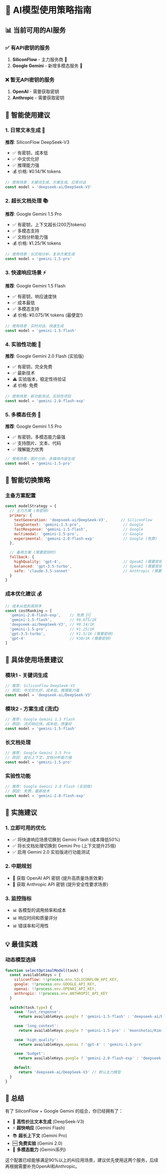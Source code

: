# 🤖 AI模型使用策略指南

## 📊 当前可用的AI服务

### ✅ 有API密钥的服务
1. **SiliconFlow** - 主力服务商 🚀
2. **Google Gemini** - 新增多模态服务 🧠

### ❌ 暂无API密钥的服务
1. **OpenAI** - 需要获取密钥
2. **Anthropic** - 需要获取密钥

## 🎯 智能使用建议

### 1. 日常文本生成 📝
**推荐**: SiliconFlow DeepSeek-V3
- ✅ 有密钥，成本低
- ✅ 中文优化好
- ✅ 推理能力强
- 💰 价格: ¥0.14/1K tokens

```javascript
// 使用场景：关键词生成、方案生成、日常对话
const model = 'deepseek-ai/DeepSeek-V3'
```

### 2. 超长文档处理 📚
**推荐**: Google Gemini 1.5 Pro
- ✅ 有密钥，上下文超长(200万tokens)
- ✅ 多模态支持
- ✅ 文档分析能力强
- 💰 价格: ¥1.25/1K tokens

```javascript
// 使用场景：长文档分析、复杂方案生成
const model = 'gemini-1.5-pro'
```

### 3. 快速响应场景 ⚡
**推荐**: Google Gemini 1.5 Flash
- ✅ 有密钥，响应速度快
- ✅ 成本最低
- ✅ 多模态支持
- 💰 价格: ¥0.075/1K tokens (最便宜!)

```javascript
// 使用场景：实时对话、快速生成
const model = 'gemini-1.5-flash'
```

### 4. 实验性功能 🧪
**推荐**: Google Gemini 2.0 Flash (实验版)
- ✅ 有密钥，完全免费
- ✅ 最新技术
- ⚠️ 实验版本，稳定性待验证
- 💰 价格: 免费

```javascript
// 使用场景：新功能测试、实验性项目
const model = 'gemini-2.0-flash-exp'
```

### 5. 多模态任务 🎨
**推荐**: Google Gemini 1.5 Pro
- ✅ 有密钥，多模态能力最强
- ✅ 支持图片、文本、代码
- ✅ 理解能力优秀

```javascript
// 使用场景：图片分析、多媒体内容生成
const model = 'gemini-1.5-pro'
```

## 🔄 智能切换策略

### 主备方案配置
```javascript
const modelStrategy = {
  // 主力方案 (有密钥)
  primary: {
    textGeneration: 'deepseek-ai/DeepSeek-V3',      // SiliconFlow
    longContext: 'gemini-1.5-pro',                   // Google
    fastResponse: 'gemini-1.5-flash',                // Google
    multimodal: 'gemini-1.5-pro',                    // Google
    experimental: 'gemini-2.0-flash-exp'             // Google (免费)
  },
  
  // 备用方案 (需要密钥时)
  fallback: {
    highQuality: 'gpt-4',                            // OpenAI (需要密钥)
    balanced: 'gpt-3.5-turbo',                       // OpenAI (需要密钥)
    safe: 'claude-3.5-sonnet'                        // Anthropic (需要密钥)
  }
}
```

### 成本优化建议 💰
```javascript
// 成本从低到高排序
const costRanking = [
  'gemini-2.0-flash-exp',    // 免费 🆓
  'gemini-1.5-flash',        // ¥0.075/1K
  'deepseek-ai/DeepSeek-V3', // ¥0.14/1K
  'gemini-1.5-pro',          // ¥1.25/1K
  'gpt-3.5-turbo',           // ¥1.5/1K (需要密钥)
  'gpt-4'                    // ¥30/1K (需要密钥)
]
```

## 🎯 具体使用场景建议

### 模块1 - 关键词生成
```javascript
// 推荐: SiliconFlow DeepSeek-V3
// 原因: 中文优化好，成本低，推理能力强
const model = 'deepseek-ai/DeepSeek-V3'
```

### 模块2 - 方案生成 (流式)
```javascript
// 推荐: Google Gemini 1.5 Flash
// 原因: 流式响应快，成本低，质量好
const model = 'gemini-1.5-flash'
```

### 长文档处理
```javascript
// 推荐: Google Gemini 1.5 Pro
// 原因: 超长上下文，文档分析能力强
const model = 'gemini-1.5-pro'
```

### 实验性功能
```javascript
// 推荐: Google Gemini 2.0 Flash (实验版)
// 原因: 免费，最新技术
const model = 'gemini-2.0-flash-exp'
```

## 🔧 实施建议

### 1. 立即可用的优化
- ✅ 将快速响应场景切换到 Gemini Flash (成本降低50%)
- ✅ 将长文档处理切换到 Gemini Pro (上下文提升25倍)
- ✅ 启用 Gemini 2.0 实验版进行功能测试

### 2. 中期规划
- 🎯 获取 OpenAI API 密钥 (提升高质量场景效果)
- 🎯 获取 Anthropic API 密钥 (提升安全性要求场景)

### 3. 监控指标
- 📊 各模型的调用频率和成本
- 📊 响应时间和质量评分
- 📊 错误率和可用性

## 💡 最佳实践

### 动态模型选择
```javascript
function selectOptimalModel(task) {
  const availableKeys = {
    siliconflow: !!process.env.SILICONFLOW_API_KEY,
    google: !!process.env.GOOGLE_API_KEY,
    openai: !!process.env.OPENAI_API_KEY,
    anthropic: !!process.env.ANTHROPIC_API_KEY
  }
  
  switch(task.type) {
    case 'fast_response':
      return availableKeys.google ? 'gemini-1.5-flash' : 'deepseek-ai/DeepSeek-V3'
    
    case 'long_context':
      return availableKeys.google ? 'gemini-1.5-pro' : 'moonshotai/Kimi-K2-Instruct'
    
    case 'high_quality':
      return availableKeys.openai ? 'gpt-4' : 'gemini-1.5-pro'
    
    case 'budget':
      return availableKeys.google ? 'gemini-2.0-flash-exp' : 'deepseek-ai/DeepSeek-R1-0528-Qwen3-8B'
    
    default:
      return 'deepseek-ai/DeepSeek-V3' // 默认主力模型
  }
}
```

## 🎉 总结

有了 SiliconFlow + Google Gemini 的组合，你已经拥有了：
- 🚀 **高性价比文本生成** (DeepSeek-V3)
- ⚡ **超快响应** (Gemini Flash)
- 📚 **超长上下文** (Gemini Pro)
- 🆓 **免费实验** (Gemini 2.0)
- 🎨 **多模态能力** (Gemini系列)

这个配置已经能够满足90%以上的AI应用场景，建议优先使用这两个服务，后续再根据需要补充OpenAI和Anthropic。